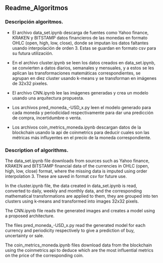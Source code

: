 ## Readme_Algoritmos
### Descripción algoritmos.

 - El archivo data_set.ipynb descarga de fuentes como Yahoo finance, KRAKEN y BITSTAMP datos financieros de las monedas en formato OHLC (open, high, low, close), donde se imputan los datos faltantes usando interpolación de orden 3. Estas se guardan en formato csv para su futura utilización.
 
 - En el archivo cluster.ipynb se leen los datos creados en data_set.ipynb, se convierten a datos diarios, semanales y mensuales, y a estos se les aplican las transformaciones matemáticas correspondientes, se agrupan en diez cluster usando k-means y se transforman en imágenes de 32x32 pixeles.
 
 - El archivo CNN.ipynb lee las imágenes generadas y crea un modelo usando una arquitectura propuesta.
 
 - Los archivos pred_moneda_-USD_x.py leen el modelo generado para cada moneda y periodicidad respectivamente para dar una predicción de compra, incertidumbre o venta.
 
 - Los archivos coin_metrics_moneda.ipynb descargan datos de la blockchain usando la api de coinmetrics para deducir cuales son las métricas más influyentes en el precio de la moneda correspondiente.    
 
### Description of algorithms.
The data_set.ipynb file downloads from sources such as Yahoo finance, KRAKEN and BITSTAMP financial data of the currencies in OHLC (open, high, low, close) format, where the missing data is imputed using order interpolation 3. These are saved in format csv for future use.

In the cluster.ipynb file, the data created in data_set.ipynb is read, converted to daily, weekly and monthly data, and the corresponding mathematical transformations are applied to them, they are grouped into ten clusters using k-means and transformed into images 32x32 pixels.

The CNN.ipynb file reads the generated images and creates a model using a proposed architecture.

The files pred_moneda_-USD_x.py read the generated model for each currency and periodicity respectively to give a prediction of buy, uncertainty or sale.

The coin_metrics_moneda.ipynb files download data from the blockchain using the coinmetrics api to deduce which are the most influential metrics on the price of the corresponding coin.
